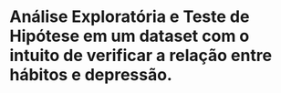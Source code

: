 # Análise Exploratória e Teste de Hipótese em um dataset com o intuito de verificar a relação entre hábitos e depressão. 
